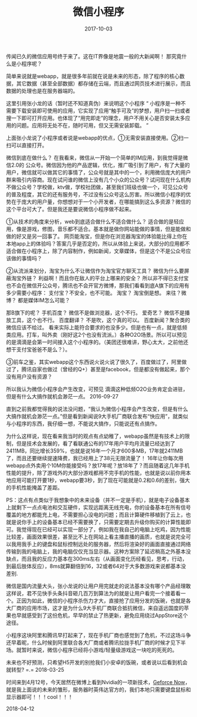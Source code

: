 ﻿---
title: 微信小程序
date: 2017-10-03
categories: 随笔
tags:
- 小程序
---


传闻已久的微信应用号终于来了。这在IT界像是地震一般的大新闻啊！
    那究竟什么是小程序呢？

<!---begin--->


简单来说就是webapp，就是很多年前就在说是未来的形态，除了程序的核心数据，其它数据（甚至全部数据）都存储在云端，而且通过网页技术进行展示，而且数据的处理也是在服务器端的。 
     
这里引用张小龙的话（暂时还不知道真伪）来说明这个小程序 “ 小程序是一种不需要下载安装即可使用的应用，它实现了应用“触手可及”的梦想，用户扫一扫或者搜一下即可打开应用。也体现了“用完即走”的理念，用户不用关心是否安装太多应用的问题。应用将无处不在，随时可用，但又无需安装卸载。 ”

上面张小龙说了小程序或者说是webapp的优点，①无需安装直接使用。②扫一扫可以直接打开。

微信到底在做什么？ 在我看来，微信从一开始一个简单的IM应用，到我觉得是微信2.0的 公众号。微信因为他的产品逻辑，优化，推广吸引到了用户，有了大量的用户，微信就可以做其它的事情了，公众号就是其中的一个，利用微信庞大的用户群来吸引内容商。现在试问谁的微信上没有几个小众的公众号？试问现在什么机构不做公众号？学校做，ktv做，学校社团做，甚至我们班级也做一个，可见公众号的普及程度，其它的还有服务号，不过没有公众号这么厉害。所以微信小程序的优势在于庞大的用户量，你想想对于一个小开发者，在哪能搞到这么多资源？微信的这个平台可大了。但是我还是要说微信小程序做不起来。


①从技术的角度来分析，web到底适合做什么不适合做什么？ 适合做的是轻应用，像是游戏，修图，音乐都不适合。基本就是做你网站能做的事情，但是能做和做的好又是另一回事了。 网页能淘宝，但是你在浏览器淘宝的体验能比得上你在 本地app上的体验吗？答案几乎是否定的，所以从体验上来说，大部分的应用都不适合做在小程序上，除了内容制作，例如新闻，文章媒体，但是这个不是公众号应该做的事情吗？
    
    
②从流派来划分，淘宝为什么不让微信作为淘宝官方聊天工具？ 微信为什么要屏蔽淘宝外链？ 利益啊！而且你在敌人的平台上哪来的安全？ 所以非不得已支付宝也不会在微信开公众号，腾讯也不会开官方微博，那我们看看到底A旗下的应用有多少需要小程序： 支付宝？不安全，也不可能。     淘宝？ 淘宝倒是想。     来往？微博？ 都是媒体IM怎么可能？ 

那B旗下的呢？     手机百度？ 微信不是做浏览器，这个不行。     爱奇艺？ 微信不是播放工具，这个也不行。     百度翻译？  不是吹，这个真的可以。     百度新闻？聚合类的微信应该不给过。    看来实际上能符合要求的也没多少。但是也有一点，就是低频类应用。打车，叫外卖（刚好这2个也没有流派。）各种O2O场景。所以可以预见的是滴滴是会第一时间接入这个小程序的。（美团还很难讲，野心太大，之前他还想干支付宝爸爸不是么？）。


③前车之鉴，其实webapp这个东西说火说火说了很久了，百度做过了，阿里做过了，腾讯自家也做过（曾经的Q+）甚至是facebook，但是都没有做起来，那个没有用户没有资源？


所以我认为微信小程序会产生改变，可预见 滴滴这种低频O2O业务肯定会进驻，但是有什么大搞作就机会渺茫一点。
   2016-09-27
   
   直到之前我都觉得我的说法没问题，“我认为微信小程序会产生改变，但是有什么大搞作就机会渺茫一点。”但是看到新闻说9大手机厂商联合发布“快应用”，就类似与小程序的东西，我仔细一想，不能说大搞作，只能说还有点搞作。
   
   为什么这样说，现在看来我当时的观点有点幼稚了，webapp虽然是有技术上的限制，但是技术会发展的，看了看联通公布的17年用户平均月流量已经达到了2411MB，同比增长359%，也就是说16年一个月才600多MB，17年就2411MB了，而且还要继续提速降费，我已经用上了38元无限流量了！ 16年让你每次用webapp点外卖用个10M你能接受吗？放17年呢？放18年了？而且随着这几年手机性能的提升，除了游戏外的大部分游戏都用不完手机的性能，也就是说以前你用本地应用可能打开要1秒，webapp要3秒，到了现在可能就是0.2和0.6的差别，强大的手机性能掩盖了差距。
   
   PS：这点有点类似于我想象中的未来设备（并不一定是手机），就是电子设备基本上就剩下一点点电池和交互硬件，实现远距离无线充电，你的设备基本在所有信号覆盖的地方都能充上电，不需要担心没电的问题；而且计算硬件移植到了云上，也就是说你手上的设备基本已经不需要换了，只需要定期去升级你购买的计算性能即可。我觉得现在已经可以实现一部分了，例如我在我自己的电脑上吃鸡，因为性能比较差，画面效果很差，甚至比不上在网站上看主播直播的画质，也就是说完全可以我用我手上的键盘和鼠标控制远处的服务器，然后将渲染好的画面直接通过网络传输到我的电脑上，我的电脑仅仅充当显示器。这种方案除了延迟稍高之外基本没缺点，而且我的反应力基本在300ms左右（从画面变化历经看见，思考，行动，到最后肢体反应），8ms就算翻倍到16，32或者64对于大多数游戏来说都基本没差别.
   
   微信是国内流量大头，张小龙说的让用户用完就走的说法基本没有哪个产品经理敢这样说，君不见快手头条抖音砸几百万到算法为的就是让用户看完一个接着看一个。正因为如此，微信的小程序杀伤力才大，直接抢了应用分发的饭碗，也就是各大厂商的应用市场，这才是为什么9大手机厂商联合抵抗微信，来自遥远国度的苹果也早就感受到了这份危机，早早的禁止了热更新，避免应用绕过AppStore这个途径。
   
   小程序这块阿里和腾讯早打起来了，现在手机厂商也感觉到了危机，不过这场斗争还早着昵，什么时候到阿里联合各大厂商或者腾讯拉拢手机厂商的时候才见下半场。就暂时来说，微信小程序已经将小游戏/轻量级游戏这一块吃的死死的。
   
   未来也不好预测，只希望H5开发的别抢我们小安卓的饭碗，或者说以后看到机会就转型? =.=
   2018-03-25
   
   时间来到4月12号，今天居然在微博上看到Nvidia的一项新技术，[Geforce Now](http://www.pingwest.com/nvidia-geforce-now-review/)，就是我上面说的未来的雏形，服务器时英伟达官方的，我们本地只需要键盘鼠标和显示器即可！！！cool！！！
   
   2018-04-12
   
   
   



